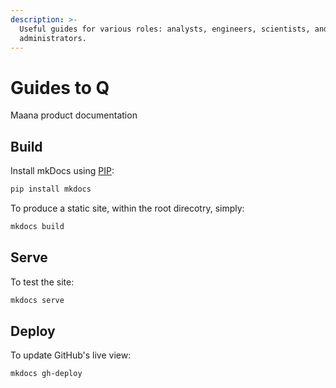 ```yaml
---
description: >-
  Useful guides for various roles: analysts, engineers, scientists, and
  administrators.
---
```


# Guides to Q

Maana product documentation

## Build

Install mkDocs using [PIP](https://packaging.python.org/tutorials/installing-packages/):

```bash
pip install mkdocs
```

To produce a static site, within the root direcotry, simply:

```bash
mkdocs build
```

## Serve

To test the site:

```bash
mkdocs serve
```

## Deploy

To update GitHub's live view:

```bash
mkdocs gh-deploy
```

